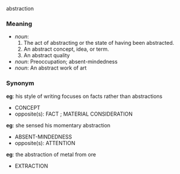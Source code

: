 abstraction
### Meaning
+ _noun_:
   1. The act of abstracting or the state of having been abstracted.
   2. An abstract concept, idea, or term.
   3. An abstract quality
+ _noun_: Preoccupation; absent-mindedness
+ _noun_: An abstract work of art

### Synonym

__eg__: his style of writing focuses on facts rather than abstractions

+ CONCEPT
+ opposite(s): FACT ; MATERIAL CONSIDERATION

__eg__: she sensed his momentary abstraction

+ ABSENT-MINDEDNESS
+ opposite(s): ATTENTION

__eg__: the abstraction of metal from ore

+ EXTRACTION


